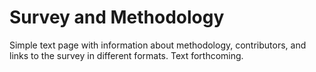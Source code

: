 # Survey and Methodology

Simple text page with information about methodology, contributors, and links to the survey in different formats. Text forthcoming.

